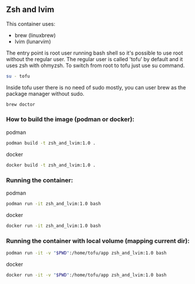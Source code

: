 ## Zsh and lvim

This container uses:
* brew (linuxbrew)
* lvim (lunarvim)

The entry point is root user running bash shell so it's possible to use root without the regular user.
The regular user is called 'tofu' by default and it uses zsh with ohmyzsh.
To switch from root to tofu just use su command.
```bash
su - tofu
```
Inside tofu user there is no need of sudo mostly, you can user brew as the package manager without sudo.
```bash
brew doctor
```

### How to build the image (podman or docker):

podman
```bash
podman build -t zsh_and_lvim:1.0 .
```
docker
```bash
docker build -t zsh_and_lvim:1.0 .
```

### Running the container:

podman
```bash
podman run -it zsh_and_lvim:1.0 bash
```
docker
```bash
docker run -it zsh_and_lvim:1.0 bash
```

### Running the container with local volume (mapping current dir):

```bash
podman run -it -v "$PWD":/home/tofu/app zsh_and_lvim:1.0 bash
```
docker
```bash
docker run -it -v "$PWD":/home/tofu/app zsh_and_lvim:1.0 bash
```
